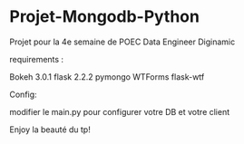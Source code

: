 # Projet-Mongodb-Python
Projet pour la 4e semaine de POEC Data Engineer Diginamic


requirements :

Bokeh 3.0.1
flask 2.2.2
pymongo
WTForms
flask-wtf


Config:

modifier le main.py pour configurer votre DB et votre client


Enjoy la beauté du tp!
